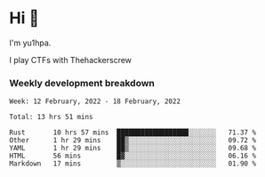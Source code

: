 # Hi 👋

I'm yu1hpa.

I play CTFs with Thehackerscrew

### Weekly development breakdown

<!--START_SECTION:waka-->
```text
Week: 12 February, 2022 - 18 February, 2022

Total: 13 hrs 51 mins

Rust       10 hrs 57 mins  ██████████████████░░░░░░░   71.37 % 
Other      1 hr 29 mins    ██▒░░░░░░░░░░░░░░░░░░░░░░   09.72 % 
YAML       1 hr 29 mins    ██▒░░░░░░░░░░░░░░░░░░░░░░   09.68 % 
HTML       56 mins         █▓░░░░░░░░░░░░░░░░░░░░░░░   06.16 % 
Markdown   17 mins         ▒░░░░░░░░░░░░░░░░░░░░░░░░   01.90 % 
```
<!--END_SECTION:waka-->

